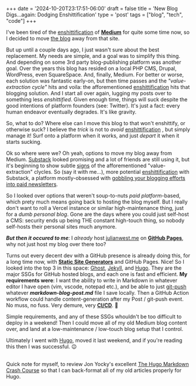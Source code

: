 +++
date = '2024-10-20T23:17:51-06:00'
draft = false
title = 'New Blog Digs...again: Dodging Enshittification'
type = 'post'
tags = ["blog", "tech", "code"]
+++

I've been tired of the </i></b><a href="https://en.wikipedia.org/wiki/Enshittification">enshittification</a></b></i> of <b><a href="https://www.makeuseof.com/reasons-not-medium/">Medium</a></b> for quite some time now, so I decided to move <a href="https://julianwest.me/Blog">the blog</a> away from that site.<br />

But up until a couple days ago, I just wasn't sure about the best replacement.  My needs are simple, and a goal was to simplify this thing.  And depending on some 3rd party blog-publishing platform was another goal. Over the years this blog has resided on a local PHP CMS, Drupal, WordPress, even SquareSpace.  And, finally, Medium.  For better or worse, each solution was fantastic early-on, but then time passes and the <i>"value-extraction cycle"</i> hits and voila: the afforementioned <a href="https://en.wikipedia.org/wiki/Enshittification">enshittification</a> hits that blogging solution.  And I start all over again, lugging my posts over to something less <i>enshittified</i>.  Given enough time, things will suck despite the good intentions of platform founders (see: Twitter). It's just a fact: every human endeavor eventually degrades. It's like gravity. <br /> 

So, what to do?  Where else can I move this blog to that won't enshittify, or otherwise suck?  I believe the <i>trick</i> is not to <i>avoid</i> <a href="https://en.wikipedia.org/wiki/Enshittification">enshittification</a> , but simply manage it! Surf onto a platform when it works, and just <i>depart</i> it when it starts sucking.  <br />

Ok so where were we?  Oh yeah, options to move my blog away from Medium. <a href="https://en.wikipedia.org/wiki/Substack">Substack</a> looked promising and a lot of friends are still using it, but it's beginning to show subtle <a href="https://janefriedman.com/substack-is-both-great-and-terrible-for-authors/">signs</a> of the afforementioned "value-extraction" clycles.  So (say it with me...), more potential <a href="https://en.wikipedia.org/wiki/Enshittification">enshittification</a> with Substack, a platform mostly-obsessed with <a href="https://thehypothesis.substack.com/p/heres-why-substacks-scam-worked-so">gobbling your blogging efforts into paid newsletters</a>. <br />

So I looked over options that weren't soup-to-nuts <i>paid platform</i>-based, which prety much means going back to hosting the blog myself. But I really don't want to roll a Vercel instance or similar high-maintenance thing, just for a <i>dumb personal blog</i>.  Gone are the days where you could just self-host a CMS: security ends up being THE constant high-touch thing, so nobody self-hosts their personal sites much anymore. <br />

<b><i>But <i>then</i> it occured to me</b></i>: I <i>already</i> host <a href="https://julianwest.me">julianwest.me</a> on <b><a href="https://pages.github.com">GitHub Pages</a></b>, why not just host my blog over there too?<br />  

Turns out every decent dev with a GitHub presence is already doing this, for a long time now, with <b><a href="https://en.wikipedia.org/wiki/Static_site_generator">Static Site Generators</a></b> and GitHub Pages. Nice! So I looked into the top 3 in this space:  <a href="https://github.com/TryGhost/Ghost">Ghost</a>, <a href="https://github.com/jekyll/jekyll">Jekyll</a>, and <a href="https://github.com/gohugoio/hugo">Hugo</a>.  They are the major SSGs for GitHub hosted blogs, and each one is fast and efficient. <b>My requirements were</b>: I want the ability to write in Markdown in whatever editor I have open (vim, vscode, notepad etc.), and be able to just <a href="https://docs.github.com/en/get-started/using-git/pushing-commits-to-a-remote-repository">git-push</a> whatever <i><b>markdown-blog-post.md</i></b> file I save locally. Then a GitHub Action workflow could handle content-generation after my Post / git-push event. No muss, no fuss. Very demure, very <b></i><a href="https://en.wikipedia.org/wiki/CI/CD">CI/CD</a></i></b>. 🤭 <br /> 

Simple requirements, and any of these SSGs whouldn't be too difficult to deploy in a weekend!  Then I could move all of my old Medium blog content over, and land at a low-maintenance / low-touch blog setup that I control.<br />

Ultimately I went with <a href="https://github.com/gohugoio/hugo">Hugo</a>, moved it last weekend, and if you're reading this then I was successful.  😉 <br /> <br />


Quick note for myself, to review Jon Yocky's excellent <a href="https://www.yockyard.com/post/the-hugo-markdown-crash-course/">The Hugo Markdown Crash Course</a> so that I can back-format all of my old articles properly for Hugo.